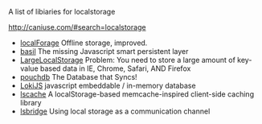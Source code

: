 A list of libiaries for localstorage

http://caniuse.com/#search=localstorage

- [localForage] Offline storage, improved.
- [basil] The missing Javascript smart persistent layer
- [LargeLocalStorage] Problem: You need to store a large amount of key-value based data in IE, Chrome, Safari, AND Firefox
- [pouchdb] The Database that Syncs!
- [LokiJS] javascript embeddable / in-memory database
- [lscache] A localStorage-based memcache-inspired client-side caching library
- [lsbridge] Using local storage as a communication channel

[pouchdb]: http://pouchdb.com/
[localForage]: https://github.com/mozilla/localForage
[LargeLocalStorage]: https://github.com/tantaman/LargeLocalStorage
[LokiJS]: https://github.com/techfort/LokiJS
[basil]: https://github.com/Wisembly/basil.js
[lscache]: https://github.com/pamelafox/lscache
[lsbridge]: https://github.com/krasimir/lsbridge
